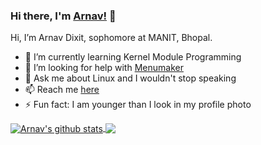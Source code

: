 ### Hi there, I'm [Arnav!](https://arnav-resume.netlify.app) 👋   
Hi, I’m Arnav Dixit, sophomore at MANIT, Bhopal.   

- 🌱 I’m currently learning Kernel Module Programming
- 🤔 I’m looking for help with [Menumaker](https://github.com/arnav127/menumaker/)
- 💬 Ask me about Linux and I wouldn't stop speaking
- 📫 Reach me [here](mailto:arnavdixit@email.com)
- ⚡ Fun fact: I am younger than I look in my profile photo 

<a href="https://github.com/anuraghazra/github-readme-stats">
  <img align="center" src="https://github-readme-stats.anuraghazra1.vercel.app/api?username=arnav127&show_icons=true&include_all_commits=true" alt="Arnav's github stats" />
</a>
<a href="https://github.com/anuraghazra/github-readme-stats">
  <!-- Change the `github-readme-stats.anuraghazra1.vercel.app` to `github-readme-stats.vercel.app`  -->
  <img align="center" src="https://github-readme-stats.vercel.app/api/top-langs/?username=arnav127&layout=compact&hide=Jupyter%20Notebook" />
</a>

<!--
**arnav127/arnav127** is a ✨ _special_ ✨ repository because its `README.md` (this file) appears on your GitHub profile.

Here are some ideas to get you started:

- 🔭 I’m currently working on ...
- 🌱 I’m currently learning ...
- 👯 I’m looking to collaborate on ...
- 🤔 I’m looking for help with ...
- 💬 Ask me about ...
- 📫 How to reach me: ...
- 😄 Pronouns: ...
- ⚡ Fun fact: ...
-->
